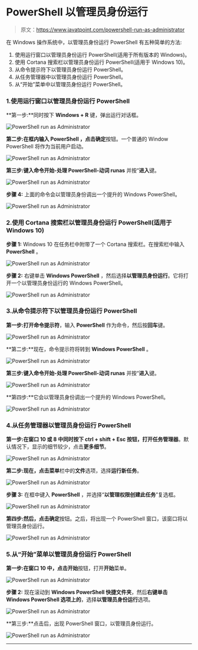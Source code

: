 # PowerShell 以管理员身份运行

> 原文：<https://www.javatpoint.com/powershell-run-as-administrator>

在 Windows 操作系统中，以管理员身份运行 PowerShell 有五种简单的方法:

1.  使用运行窗口以管理员身份运行 PowerShell(适用于所有版本的 Windows)。
2.  使用 Cortana 搜索栏以管理员身份运行 PowerShell(适用于 Windows 10)。
3.  从命令提示符下以管理员身份运行 PowerShell。
4.  从任务管理器中以管理员身份运行 PowerShell。
5.  从“开始”菜单中以管理员身份运行 PowerShell。

### 1.使用运行窗口以管理员身份运行 PowerShell

**第一步:**同时按下 **Windows + R** 键，弹出运行对话框。

![PowerShell run as Administrator](img/4e0b48708d043f89a8dec6ac6ed816b4.png)

**第二步:**在框内输入 **PowerShell** ，点击**确定**按钮。一个普通的 Window PowerShell 将作为当前用户启动。

![PowerShell run as Administrator](img/ca1f0f9c385946a8eb63525e59c371b6.png)

**第三步:**键入命令**开始-处理 PowerShell-动词 runas** 并按“**进入**键。

![PowerShell run as Administrator](img/7a13f095f0978a2b98faffa9a54c79a5.png)

**步骤 4:** 上面的命令会以管理员身份调出一个提升的 Windows PowerShell。

![PowerShell run as Administrator](img/07a76283726f88278c6efe5b8fdb31c3.png)

### 2.使用 Cortana 搜索栏以管理员身份运行 PowerShell(适用于 Windows 10)

**步骤 1:** Windows 10 在任务栏中附带了一个 Cortana 搜索栏。在搜索栏中输入 **PowerShell** 。

![PowerShell run as Administrator](img/6607fbab3cab1ab8f41f28e0e786b7cb.png)

**步骤 2:** 右键单击 **Windows PowerShell** ，然后选择**以管理员身份运行**。它将打开一个以管理员身份运行的 Windows PowerShell。

![PowerShell run as Administrator](img/de72e80418a5a0a3353bab5bc55b3ac2.png)

### 3.从命令提示符下以管理员身份运行 PowerShell

**第一步:**打开**命令提示符**，输入 **PowerShell** 作为命令，然后按**回车**键。

![PowerShell run as Administrator](img/146a8382caa9d2c7165444b3627d47b9.png)

**第二步:**现在，命令提示符将转到 **Windows PowerShell** 。

![PowerShell run as Administrator](img/59da3dbccdc82dde959cf6516cc62d62.png)

**第三步:**键入命令**开始-处理 PowerShell-动词 runas** 并按“**进入**键。

![PowerShell run as Administrator](img/1d4ce0c8d3b854e2729cac48612ebf04.png)

**第四步:**它会以管理员身份调出一个提升的 Windows PowerShell。

![PowerShell run as Administrator](img/c20d936f76635f22ff96ab8f698e338f.png)

### 4.从任务管理器以管理员身份运行 PowerShell

**第一步:**在窗口 10 或 8 中同时按下 **ctrl + shift + Esc** 按钮，打开**任务管理器**。默认情况下，显示的细节较少，点击**更多细节**。

![PowerShell run as Administrator](img/c5770ed04c9277cd93274d28ef3d7e61.png)

**第二步:**现在，点击**菜单**栏中的**文件**选项，选择**运行新任务**。

![PowerShell run as Administrator](img/df62992b6b161b0ffac9b1609df1332a.png)

**步骤 3:** 在框中键入 **PowerShell** ，并选择“**以管理权限创建此任务**”复选框。

![PowerShell run as Administrator](img/49f75c91e6a315a59717d125ffc68482.png)

**第四步:**然后，点击**确定**按钮。之后，将出现一个 PowerShell 窗口，该窗口将以管理员身份运行。

![PowerShell run as Administrator](img/e603e30e73ec1758e2c042fd2be9c887.png)

### 5.从“开始”菜单以管理员身份运行 PowerShell

**第一步:**在窗口 10 中，点击**开始**按钮，打开**开始**菜单。

![PowerShell run as Administrator](img/5a2e85dda958c887af35a714b74f51e4.png)

**步骤 2:** 现在滚动到 **Windows PowerShell 快捷文件夹**，然后**右键单击 Windows PowerShell 选项上的**，选择**以管理员身份运行**选项。

![PowerShell run as Administrator](img/f8cc13e32c2ce970deff82f2aa6de922.png)

**第三步:**点击后，出现 PowerShell 窗口，以管理员身份运行。

![PowerShell run as Administrator](img/0358eaffadb12c9d657bf38dd4088a77.png)

* * *